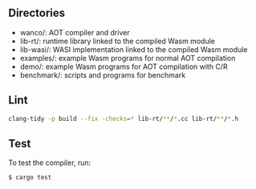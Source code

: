 ## Directories

- wanco/: AOT compiler and driver
- lib-rt/: runtime library linked to the compiled Wasm module
- lib-wasi/: WASI implementation linked to the compiled Wasm module
- examples/: example Wasm programs for normal AOT compilation
- demo/: example Wasm programs for AOT compilation with C/R
- benchmark/: scripts and programs for benchmark

## Lint

```sh
clang-tidy -p build --fix -checks=* lib-rt/**/*.cc lib-rt/**/*.h
```

## Test

To test the compiler, run:

```sh
$ cargo test
```

<!--
## Devcontainer

```
docker buildx build .
```

-->
